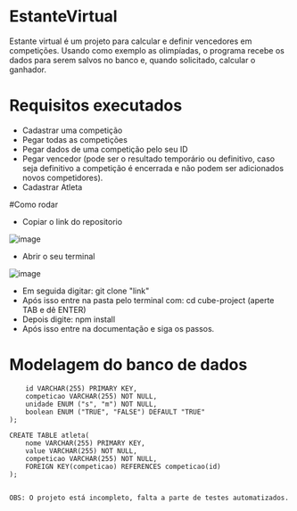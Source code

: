# EstanteVirtual
Estante virtual é um projeto para calcular e definir vencedores em competições. Usando como exemplo as olimpíadas, o programa recebe os dados para serem salvos no banco e, quando solicitado, calcular o ganhador.

# Requisitos executados

* Cadastrar uma competição
* Pegar todas as competições
* Pegar dados de uma competição pelo seu ID
* Pegar vencedor (pode ser o resultado temporário ou definitivo, caso seja definitivo a competição é encerrada e não podem ser adicionados novos competidores).
* Cadastrar Atleta

#Como rodar

* Copiar o link do repositorio 

![image](https://user-images.githubusercontent.com/98968318/183947683-35bde5f3-1d66-41eb-85ad-c34189867c9c.png)
	
* Abrir o seu terminal 

![image](https://user-images.githubusercontent.com/98968318/183948052-ded93277-7206-44b8-bcb5-aa27f6748501.png)
	
* Em seguida digitar: git clone "link"
* Após isso entre na pasta pelo terminal com: cd cube-project (aperte TAB e dê ENTER) 
* Depois digite: npm install
* Após isso entre na documentação e siga os passos.

# Modelagem do banco de dados

```CREATE TABLE competicao(
    id VARCHAR(255) PRIMARY KEY,
    competicao VARCHAR(255) NOT NULL,
    unidade ENUM ("s", "m") NOT NULL,
    boolean ENUM ("TRUE", "FALSE") DEFAULT "TRUE"
);

CREATE TABLE atleta(
	nome VARCHAR(255) PRIMARY KEY,
    value VARCHAR(255) NOT NULL,
    competicao VARCHAR(255) NOT NULL,
    FOREIGN KEY(competicao) REFERENCES competicao(id)
);


OBS: O projeto está incompleto, falta a parte de testes automatizados.
